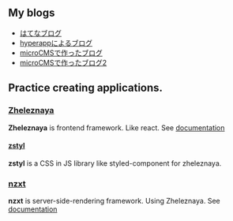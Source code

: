 ## My blogs

* [はてなブログ](https://kojiro-ueda.hatenablog.com/)
* [hyperappによるブログ](https://naoki-tomita.github.io/blog/dist/index.html)
* [microCMSで作ったブログ](https://naoki-tomita.github.io/micro-cms-blog/dist/#/entries)
* [microCMSで作ったブログ2](https://ku-tech.netlify.app/)

## Practice creating applications.
### [Zheleznaya](https://github.com/naoki-tomita/zheleznaya) 
**Zheleznaya** is frontend framework. Like react.
See [documentation](https://zheleznaya.netlify.app/)

#### [zstyl](https://github.com/naoki-tomita/zstyl)
**zstyl** is a CSS in JS library like styled-component for zheleznaya.

### [nzxt](https://github.com/naoki-tomita/nzxt) 
**nzxt** is server-side-rendering framework. Using Zheleznaya.
See [documentation](https://www.nzxt.tech/)
